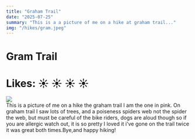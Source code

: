 ```yaml
---
title: "Graham Trail"
date: "2025-07-25"
summary: "This is a a picture of me on a hike at graham trail..."
img: "/hikes/gram.jpeg"
---
```


# Gram Trail

# Likes: :sunny: :sunny: :sunny: :sunny:

<img src="/hikes/gram.jpeg" className="m-auto w-max-[1024px] my-[16px]"/>

<div className="text-justify mb-[24px]">
This is a picture of me on a hike the graham trail I am the one in pink. On graham trail I saw lots of trees, and a poiseness spiders web not the spider the web, but must be careful of the bike riders, dogs are aloud though so if you are allergic watch out, it is so pretty I loved it i've gone on the trail twice it was great both times.Bye,and happy hiking!
</div>
